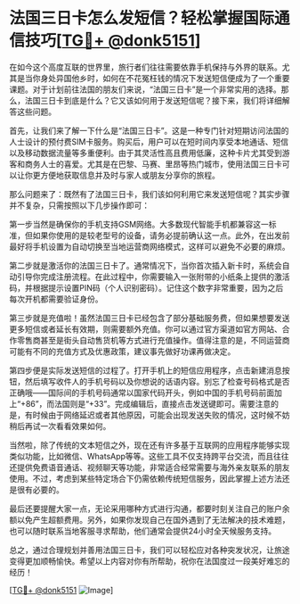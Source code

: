 # 法国三日卡怎么发短信？轻松掌握国际通信技巧[[TG💪+ @donk5151](https://t.me/s/donk5151)]

在如今这个高度互联的世界里，旅行者们往往需要依靠手机保持与外界的联系。尤其是当你身处异国他乡时，如何在不花冤枉钱的情况下发送短信便成为了一个重要课题。对于计划前往法国的朋友们来说，“法国三日卡”是一个非常实用的选择。那么，法国三日卡到底是什么？它又该如何用于发送短信呢？接下来，我们将详细解答这些问题。

首先，让我们来了解一下什么是“法国三日卡”。这是一种专门针对短期访问法国的人士设计的预付费SIM卡服务。购买后，用户可以在短时间内享受本地通话、短信以及移动数据流量等多重便利。由于其灵活性高且费用低廉，这种卡片尤其受到游客和商务人士的喜爱。尤其是在巴黎、马赛、里昂等热门城市，使用法国三日卡可以让你更方便地获取信息并及时与家人或朋友分享你的旅程。

那么问题来了：既然有了法国三日卡，我们该如何利用它来发送短信呢？其实步骤并不复杂，只需按照以下几步操作即可：

第一步当然是确保你的手机支持GSM网络。大多数现代智能手机都兼容这一标准，但如果你使用的是较老型号的设备，请务必提前确认这一点。此外，在出发前最好将手机设置为自动切换至当地运营商网络模式，这样可以避免不必要的麻烦。

第二步就是激活你的法国三日卡了。通常情况下，当你首次插入新卡时，系统会自动引导你完成注册流程。在此过程中，你需要输入一张附带的小纸条上提供的激活码，并根据提示设置PIN码（个人识别密码）。记住这个数字非常重要，因为之后每次开机都需要验证身份。

第三步就是充值啦！虽然法国三日卡已经包含了部分基础服务费，但如果想要发送更多短信或者延长有效期，则需要额外充值。你可以通过官方渠道如官方网站、合作零售商甚至是街头自动售货机等方式进行充值操作。值得注意的是，不同运营商可能有不同的充值方式及优惠政策，建议事先做好功课再做决定。

第四步便是实际发送短信的过程了。打开手机上的短信应用程序，点击新建消息按钮，然后填写收件人的手机号码以及你想说的话语内容。别忘了检查号码格式是否正确哦——国际间的手机号码通常以国家代码开头，例如中国的手机号码前面加上“+86”，而法国则是“+33”。完成编辑后，直接点击发送键即可。需要注意的是，有时候由于网络延迟或者其他原因，可能会出现发送失败的情况，这时候不妨稍后再试一次看看效果如何。

当然啦，除了传统的文本短信之外，现在还有许多基于互联网的应用程序能够实现类似功能，比如微信、WhatsApp等等。这些工具不仅支持跨平台交流，而且往往还提供免费语音通话、视频聊天等功能，非常适合经常需要与海外亲友联系的朋友使用。不过，考虑到某些特定场合下仍需依赖传统短信服务，因此掌握上述方法还是很有必要的。

最后还要提醒大家一点，无论采用哪种方式进行沟通，都要时刻关注自己的账户余额以免产生超额费用。另外，如果你发现自己在国外遇到了无法解决的技术难题，也可以随时联系当地客服寻求帮助，他们通常会提供24小时全天候服务支持。

总之，通过合理规划并善用法国三日卡，我们可以轻松应对各种突发状况，让旅途变得更加顺畅愉快。希望以上内容对你有所帮助，祝你在法国度过一段美好难忘的经历！

[[TG💪+ @donk5151](https://t.me/s/donk5151) ![Image](https://i.postimg.cc/rwNCRYN7/Snipaste-2025-04-30-17-27-05.png)]